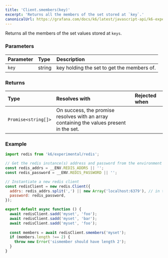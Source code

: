 ```yaml
---
title: 'Client.smembers(key)'
excerpt: 'Returns all the members of the set stored at `key`.'
canonicalUrl: https://grafana.com/docs/k6/latest/javascript-api/k6-experimental/redis/client/client-smembers/
---
```


Returns all the members of the set values stored at `keys`.

### Parameters

| Parameter | Type   | Description                                |
| :-------- | :----- | :----------------------------------------- |
| `key`     | string | key holding the set to get the members of. |


### Returns

| Type                | Resolves with                                                                                       | Rejected when |
| :------------------ | :----------------------------------------------------------------------------------------------- | :------- |
| `Promise<string[]>` | On success, the promise resolves with an array containing the values present in the set. |          |

### Example

<CodeGroup labels={[]}>

```javascript
import redis from 'k6/experimental/redis';

// Get the redis instance(s) address and password from the environment
const redis_addrs = __ENV.REDIS_ADDRS || '';
const redis_password = __ENV.REDIS_PASSWORD || '';

// Instantiate a new redis client
const redisClient = new redis.Client({
  addrs: redis_addrs.split(',') || new Array('localhost:6379'), // in the form of 'host:port', separated by commas
  password: redis_password,
});

export default async function () {
  await redisClient.sadd('myset', 'foo');
  await redisClient.sadd('myset', 'bar');
  await redisClient.sadd('myset', 'foo');
  
  const members = await redisClient.smembers('myset');
  if (members.length !== 2) {
    throw new Error('sismember should have length 2');
  }
}
```

</CodeGroup>